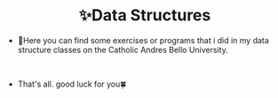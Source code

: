 <h1 align = "center" > ✨️Data Structures </h1>

- 👀Here you can find some exercises or programs that i did in my data structure classes on the Catholic Andres Bello University.
<br>

- That's all. good luck for you🍀
